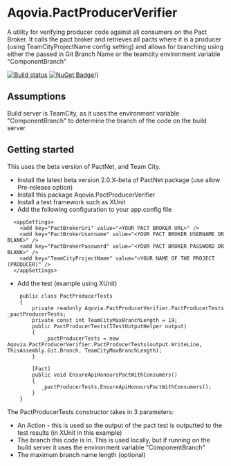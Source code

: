 # Aqovia.PactProducerVerifier

A utility for verifying producer code against all consumers on the Pact Broker.
It calls the pact broker and retrieves all pacts where it is a producer (using TeamCityProjectName config setting)
and allows for branching using either the passed in Git Branch Name or the teamcity environment variable "ComponentBranch"

[![Build status](https://ci.appveyor.com/api/projects/status/jltbacetwhyu9t2x/branch/master?svg=true)](https://ci.appveyor.com/project/aqovia/aqovia-pactproducerverifier/branch/master)
[![NuGet Badge](https://buildstats.info/nuget/aqovia.pactproducerverifier)](https://www.nuget.org/packages/aqovia.pactproducerverifier)/)

## Assumptions

Build server is TeamCity, as it uses the environment variable "ComponentBranch" to determine the branch of the code on the build server

## Getting started

This uses the beta version of PactNet, and Team City.

* Install the latest beta version 2.0.X-beta of PactNet package (use allow Pre-release option)
* Install this package Aqovia.PactProducerVerifier
* Install a test framework such as XUnit
* Add the following configuration to your app.config file
```
  <appSettings>
    <add key="PactBrokerUri" value="<YOUR PACT BROKER URL>" />
    <add key="PactBrokerUsername" value="<YOUR PACT BROKER USERNAME OR BLANK>" />
    <add key="PactBrokerPassword" value="<YOUR PACT BROKER PASSWORD OR BLANK>" />
    <add key="TeamCityProjectName" value="<YOUR NAME OF THE PROJECT (PRODUCER)" />
  </appSettings>
```
* Add the test (example using XUnit)
```
    public class PactProducerTests
    {
        private readonly Aqovia.PactProducerVerifier.PactProducerTests _pactProducerTests;
        private const int TeamCityMaxBranchLength = 19;
        public PactProducerTests(ITestOutputHelper output)
        {
            _pactProducerTests = new Aqovia.PactProducerVerifier.PactProducerTests(output.WriteLine, ThisAssembly.Git.Branch, TeamCityMaxBranchLength);
        }

        [Fact]
        public void EnsureApiHonoursPactWithConsumers()
        {
           _pactProducerTests.EnsureApiHonoursPactWithConsumers();
        }
    }
```
The PactProducerTests constructor takes in 3 parameters:
* An Action<string> - this is used so the output of the pact test is outputted to the test results (in XUnit in this example)
* The branch this code is in. This is used locally, but if running on the build server it uses the environment variable "ComponentBranch"
* The maximum branch name length (optional)
